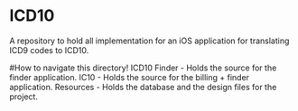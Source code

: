 # ICD10
A repository to hold all implementation for an iOS application for translating ICD9 codes to ICD10. 

#How to navigate this directory!
ICD10 Finder - Holds the source for the finder application.
IC10 - Holds the source for the billing + finder application.
Resources - Holds the database and the design files for the project.
